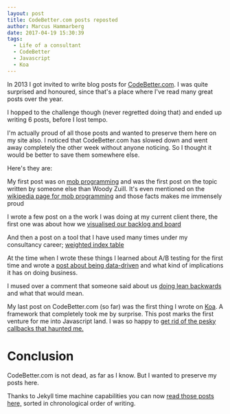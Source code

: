 ```yaml
---
layout: post
title: CodeBetter.com posts reposted
author: Marcus Hammarberg
date: 2017-04-19 15:30:39
tags:
  - Life of a consultant
  - CodeBetter
  - Javascript
  - Koa
---
```


In 2013 I got invited to write blog posts for [CodeBetter.com](CodeBetter.com). I was quite surprised and honoured, since that's a place where I've read many great posts over the year.

I hopped to the challenge though (never regretted doing that) and ended up writing 6 posts, before I lost tempo.

I'm actually proud of all those posts and wanted to preserve them here on my site also. I noticed that CodeBetter.com has slowed down and went away completely the other week without anyone noticing. So I thought it would be better to save them somewhere else.

Here's they are:

<!-- excerpt-end -->

My first post was on [mob programming](/2013/08/repost-mob-programming-full-team-full-throttle.html) and was the first post on the topic written by someone else than Woody Zuill. It's even mentioned on the [wikipedia page for mob programming](https://en.wikipedia.org/wiki/Mob_programming) and those facts makes me immensely proud

I wrote a few post on a the work I was doing at my current client there, the first one was about how we [visualised our backlog and board](http://www.marcusoft.net/2013/08/repost-some-tools-for-improved-focus-improve-teamwork-and-faster-delivery.html)

And then a post on a tool that I have used many times under my consultancy career; [weighted index table](/2013/09/repost-weighted-index-a-simple-powerful-prioritization-tool.html)

At the time when I wrote these things I learned about A/B testing for the first time and wrote a [post about being data-driven](/2014/01/repost-do-we-dare-to-be-data-driven.html) and what kind of implications it has on doing business.

I mused over a comment that someone said about us [doing lean backwards](/2017/04/repost-the-time-when-we-did-lean-backwards.html) and what that would mean.

My last post on CodeBetter.com (so far) was the first thing I wrote on [Koa](http://koajs.com/). A framework that completely took me by surprise. This post marks the first venture for me into Javascript land.  I was so happy to [get rid of the pesky callbacks that haunted me.](/2014/05/repost-beyond-callbacks-or-how-koa-helps-me-code-better.html)

# Conclusion

CodeBetter.com is not dead, as far as I know. But I wanted to preserve my posts here.

Thanks to Jekyll time machine capabilities you can now [read those posts here,](http://www.marcusoft.net/tags/#CodeBetter) sorted in chronological order of writing.
